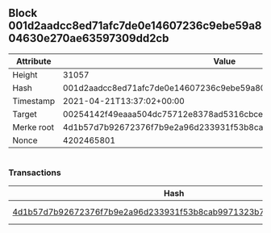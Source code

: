 ## Block 001d2aadcc8ed71afc7de0e14607236c9ebe59a804630e270ae63597309dd2cb

Attribute | Value
--- | ---
Height | 31057
Hash | 001d2aadcc8ed71afc7de0e14607236c9ebe59a804630e270ae63597309dd2cb
Timestamp | 2021-04-21T13:37:02+00:00
Target | 00254142f49eaaa504dc75712e8378ad5316cbcead634704b3734b6271167cc4
Merke root | 4d1b57d7b92672376f7b9e2a96d233931f53b8cab9971323b75a49484198cde1
Nonce | 4202465801

```

```

### Transactions

Hash | Amount
--- | ---
[4d1b57d7b92672376f7b9e2a96d233931f53b8cab9971323b75a49484198cde1](4d1b57d7b92672376f7b9e2a96d233931f53b8cab9971323b75a49484198cde1.md) | 10.00000000 SKEPTI 
